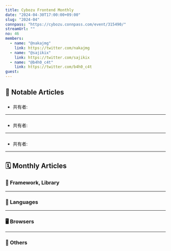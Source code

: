 ```yaml
---
title: Cybozu Frontend Monthly
date: "2024-04-30T17:00:00+09:00"
slug: "2024-04"
connpass: "https://cybozu.connpass.com/event/315490/"
streamUrl: ""
no: 46
members:
  - name: "@nakajmg"
    link: https://twitter.com/nakajmg
  - name: "@sajikix"
    link: https://twitter.com/sajikix
  - name: "@b4h0_c4t"
    link: https://twitter.com/b4h0_c4t
guest:
---
```


## 👀 Notable Articles

### []()

- 共有者:

---

### []()

- 共有者:

---

### []()

- 共有者:

---

## 🗓 Monthly Articles

### 📖 Framework, Library

---

### 💬 Languages

---

### 🖥 Browsers

---

### 🦆 Others
